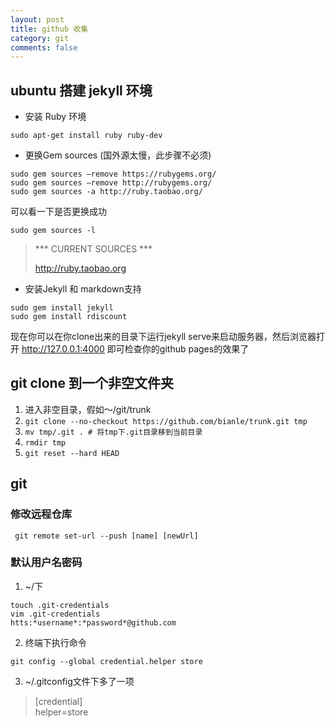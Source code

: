 ```yaml
---
layout: post
title: github 收集
category: git
comments: false
---
```


## ubuntu 搭建 jekyll 环境

* 安装 Ruby 环境

```
sudo apt-get install ruby ruby-dev
```

* 更换Gem sources (国外源太慢，此步骤不必须)

```
sudo gem sources –remove https://rubygems.org/  
sudo gem sources –remove http://rubygems.org/  
sudo gem sources -a http://ruby.taobao.org/  
```

可以看一下是否更换成功

```
sudo gem sources -l
```

>*** CURRENT SOURCES ***
>
> http://ruby.taobao.org

* 安装Jekyll 和 markdown支持

```
sudo gem install jekyll  
sudo gem install rdiscount
```

现在你可以在你clone出来的目录下运行jekyll serve来启动服务器，然后浏览器打开 http://127.0.0.1:4000 即可检查你的github pages的效果了


## git clone 到一个非空文件夹

1. 进入非空目录，假如～/git/trunk
2. `git clone --no-checkout https://github.com/bianle/trunk.git tmp`  
3. `mv tmp/.git . # 将tmp下.git目录移到当前目录 `  
4. `rmdir tmp`  
5. `git reset --hard HEAD`  

## git
### 修改远程仓库

` git remote set-url --push [name] [newUrl]`

### 默认用户名密码

1. ~/下

```
touch .git-credentials
vim .git-credentials
htts:*username*:*password*@github.com
```

2. 终端下执行命令

```
git config --global credential.helper store
```

3. ~/.gitconfig文件下多了一项

>[credential]  
>  helper=store


